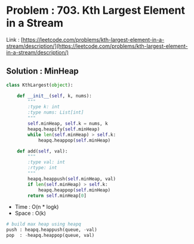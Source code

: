# Problem : 703. Kth Largest Element in a Stream
Link : [https://leetcode.com/problems/kth-largest-element-in-a-stream/description/](https://leetcode.com/problems/kth-largest-element-in-a-stream/description/)

## Solution : MinHeap
```python
class KthLargest(object):

    def __init__(self, k, nums):
        """
        :type k: int
        :type nums: List[int]
        """
        self.minHeap, self.k = nums, k
        heapq.heapify(self.minHeap)
        while len(self.minHeap) > self.k:
            heapq.heappop(self.minHeap)

    def add(self, val):
        """
        :type val: int
        :rtype: int
        """
        heapq.heappush(self.minHeap, val)
        if len(self.minHeap) > self.k:
            heapq.heappop(self.minHeap)
        return self.minHeap[0]
```
- Time : O(n * logk)
- Space : O(k)

```python
# build max heap using heapq
push : heapq.heappush(queue, -val)
pop  : -heapq.heappop(queue, val)
```
